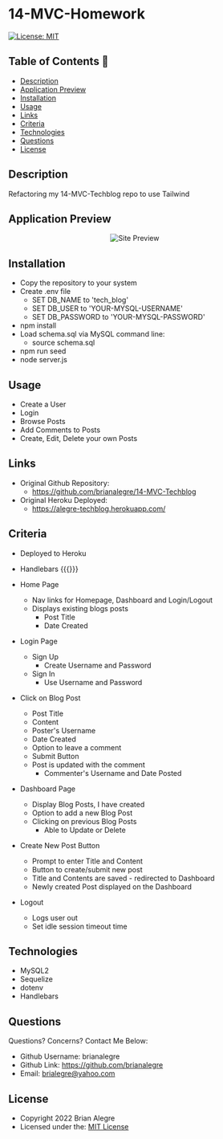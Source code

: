 # 14-MVC-Homework
[![License: MIT](https://img.shields.io/badge/License-MIT-yellow.svg)](https://opensource.org/licenses/MIT)

## Table of Contents 📑
- [Description](#description)
- [Application Preview](#application-preview)
- [Installation](#installation)
- [Usage](#usage)
- [Links](#links)
- [Criteria](#criteria)
- [Technologies](#technologies)
- [Questions](#questions)
- [License](#license)

## Description
Refactoring my 14-MVC-Techblog repo to use Tailwind 

## Application Preview
<p align="center">
    <img alt="Site Preview" src="./public/images/SitePreview.png">
</p>

## Installation
- Copy the repository to your system
- Create .env file
    - SET DB_NAME to 'tech_blog'
    - SET DB_USER to 'YOUR-MYSQL-USERNAME'
    - SET DB_PASSWORD to 'YOUR-MYSQL-PASSWORD'
- npm install
- Load schema.sql via MySQL command line:
    - source schema.sql
- npm run seed
- node server.js


## Usage
- Create a User
- Login
- Browse Posts
- Add Comments to Posts
- Create, Edit, Delete your own Posts

## Links
-   Original Github Repository:
    - https://github.com/brianalegre/14-MVC-Techblog
-   Original Heroku Deployed:
    - https://alegre-techblog.herokuapp.com/

## Criteria
- Deployed to Heroku
- Handlebars {{{}}}
- Home Page
    - Nav links for Homepage, Dashboard and Login/Logout
    - Displays existing blogs posts
        - Post Title
        - Date Created
- Login Page
    - Sign Up
        - Create Username and Password
    - Sign In
        - Use Username and Password

- Click on Blog Post
    - Post Title
    - Content
    - Poster's Username
    - Date Created
    - Option to leave a comment
    - Submit Button
    - Post is updated with the comment
        - Commenter's Username and Date Posted
- Dashboard Page
    - Display Blog Posts, I have created
    - Option to add a new Blog Post
    - Clicking on previous Blog Posts
        - Able to Update or Delete

- Create New Post Button
    - Prompt to enter Title and Content
    - Button to create/submit new post
    - Title and Contents are saved - redirected to Dashboard
    - Newly created Post displayed on the Dashboard

- Logout
    - Logs user out
    - Set idle session timeout time

## Technologies
- MySQL2
- Sequelize
- dotenv
- Handlebars

## Questions
Questions? Concerns?  Contact Me Below:
- Github Username: brianalegre
- Github Link: https://github.com/brianalegre 
- Email: brialegre@yahoo.com

## License
- Copyright 2022 Brian Alegre
- Licensed under the: [MIT License](https://opensource.org/licenses/MIT) 

